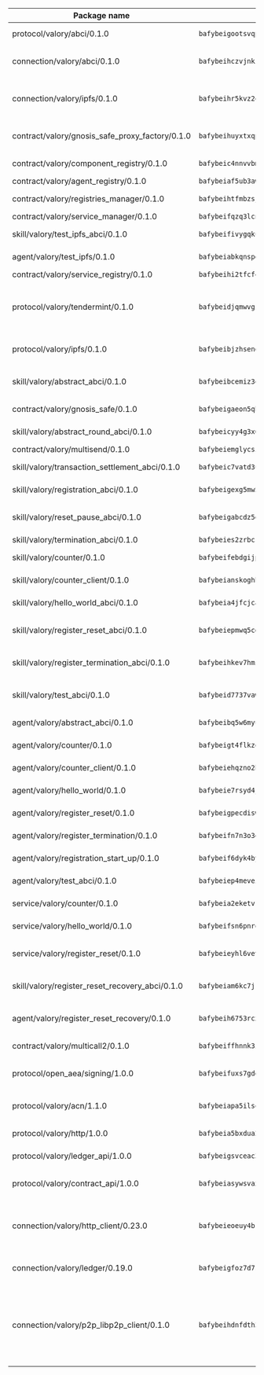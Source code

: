 | Package name                                                  | Package hash                                                  | Description                                                                                                                |
| ------------------------------------------------------------- | ------------------------------------------------------------- | -------------------------------------------------------------------------------------------------------------------------- |
| protocol/valory/abci/0.1.0                                    | `bafybeigootsvqpk6th5xpdtzanxum3earifrrezfyhylfrit7yvqdrtgpe` | A protocol for ABCI requests and responses.                                                                                |
| connection/valory/abci/0.1.0                                  | `bafybeihczvjnki5kxhyixkh4lxuxkqsuhqmpn63tneyj76p7cmgaxqo7pu` | connection to wrap communication with an ABCI server.                                                                      |
| connection/valory/ipfs/0.1.0                                  | `bafybeihr5kvz2oj4uxpiqcbjwfx5hpftm4drubugwcabdcht4gpna3l6ja` | A connection responsible for uploading and downloading files from IPFS.                                                    |
| contract/valory/gnosis_safe_proxy_factory/0.1.0               | `bafybeihuyxtxqp5f5sviid5hgtpuncd545hiurp3pjdbhqbs3u4kag4a2a` | Gnosis Safe proxy factory (GnosisSafeProxyFactory) contract                                                                |
| contract/valory/component_registry/0.1.0                      | `bafybeic4nnvvbm7ub5b2wpbgjixlpcygo7zbelasc3bhw5vurnrrrnvkau` | Component registry contract                                                                                                |
| contract/valory/agent_registry/0.1.0                          | `bafybeiaf5ub3awwjyfhg7njnyysch3m5ywps35vbvw7cqfhudsm4wjhjrq` | Agent registry contract                                                                                                    |
| contract/valory/registries_manager/0.1.0                      | `bafybeihtfmbzsjwsz7kmujzc4bofyoxckekbdi643f762tj3fe4witgjqu` | Registries Manager contract                                                                                                |
| contract/valory/service_manager/0.1.0                         | `bafybeifqzq3lcnnck5jw5p5b7tekumkx7jf2nugqx2peljpy3nsiuizrmq` | Service Manager contract                                                                                                   |
| skill/valory/test_ipfs_abci/0.1.0                             | `bafybeifivygqkuld3t3apeketr3utwmuhliu63gtbc5gm3knlu4kf5v7fy` | IPFS e2e testing application.                                                                                              |
| agent/valory/test_ipfs/0.1.0                                  | `bafybeiabkqnspgrupxapmit6qdlyjxnhhboj66eyjulettdyso2dyj672u` | Agent for testing the ABCI connection.                                                                                     |
| contract/valory/service_registry/0.1.0                        | `bafybeihi2tfcf4l7j6tzwb6vptrctkj57zye2oqxmyfwxc4u7gb2v3fmwa` | Service Registry contract                                                                                                  |
| protocol/valory/tendermint/0.1.0                              | `bafybeidjqmwvgi4rqgp65tbkhmi45fwn2odr5ecezw6q47hwitsgyw4jpa` | A protocol for communication between two AEAs to share tendermint configuration details.                                   |
| protocol/valory/ipfs/0.1.0                                    | `bafybeibjzhsengtxfofqpxy6syamplevp35obemwfp4c5lhag3v2bvgysa` | A protocol specification for IPFS requests and responses.                                                                  |
| skill/valory/abstract_abci/0.1.0                              | `bafybeibcemiz3qxoordadxwkxkjp7g7rerbfwap6wqxiepcms22ocb3v7i` | The abci skill provides a template of an ABCI application.                                                                 |
| contract/valory/gnosis_safe/0.1.0                             | `bafybeigaeon5qhgdwhduw4wtjt7x7o3hpz62aifr5a7522ynll3nps3qnm` | Gnosis Safe (GnosisSafeL2) contract                                                                                        |
| skill/valory/abstract_round_abci/0.1.0                        | `bafybeicyy4g3x6ol6x2ayzcdkg2wstubqecp6ycgo6f2c2bhjnhwdjs3qa` | abstract round-based ABCI application                                                                                      |
| contract/valory/multisend/0.1.0                               | `bafybeiemglycsigpsf2f6ohfdlsha7w6lrc5nmhlydmocna4apa7b4cqcq` | MultiSend contract                                                                                                         |
| skill/valory/transaction_settlement_abci/0.1.0                | `bafybeic7vatd3um6en3fqdxpbdsdq4n2zdqf3c4m5cs2r73ag5pbgdohoe` | ABCI application for transaction settlement.                                                                               |
| skill/valory/registration_abci/0.1.0                          | `bafybeigexg5mw5sh35qkhlaeegycgtkd2ym5o4marjc5o7gl7t352hohiu` | ABCI application for common apps.                                                                                          |
| skill/valory/reset_pause_abci/0.1.0                           | `bafybeigabcdz5en52zuxzxa6a4p5c7z4qyi3fcfp7lodqusjh32z5obcqy` | ABCI application for resetting and pausing app executions.                                                                 |
| skill/valory/termination_abci/0.1.0                           | `bafybeies2zrbcsajnsgjq2ljr352gzvjsvkoycu65tuj5avnxlgjqlevci` | Termination skill.                                                                                                         |
| skill/valory/counter/0.1.0                                    | `bafybeifebdgijpp4hkqpmiqliayiumneh2y7d5orn7wxggxuzeu3mprixe` | The ABCI Counter application example.                                                                                      |
| skill/valory/counter_client/0.1.0                             | `bafybeianskoghhdffn4wqquup3rtziefq6jareutugb6a5zkbvuvctgk3i` | A client for the ABCI counter application.                                                                                 |
| skill/valory/hello_world_abci/0.1.0                           | `bafybeia4jfcjcavyw7zcpspm3bo3aoqrhs335vzynpuxjyf2us7wjdf4jy` | Hello World ABCI application.                                                                                              |
| skill/valory/register_reset_abci/0.1.0                        | `bafybeiepmwq5cderjyik5q4bnlkzqf7cc3yjydolbj5bs6gpve57xnxa2i` | ABCI application for dummy skill that registers and resets                                                                 |
| skill/valory/register_termination_abci/0.1.0                  | `bafybeihkev7hmik7zlnpu2uwzeerieigkfhdjburs5m22fgwigx353l7x4` | ABCI application for dummy skill that registers and resets                                                                 |
| skill/valory/test_abci/0.1.0                                  | `bafybeid7737vawhq4c5nlrmh26dofjra7iwhooj2nf3rtavsgdfbd4k6b4` | ABCI application for testing the ABCI connection.                                                                          |
| agent/valory/abstract_abci/0.1.0                              | `bafybeibq5w6myu2argoles6a3ukj5sqdivsiaepx6sc4ptfksafn5sdqca` | The abstract ABCI AEA - for testing purposes only.                                                                         |
| agent/valory/counter/0.1.0                                    | `bafybeigt4flkzqn3jqecbshv6c3hawwt7jpuyn43se5rip5zkvfqw2skim` | The ABCI Counter example as an AEA                                                                                         |
| agent/valory/counter_client/0.1.0                             | `bafybeiehqzno2htmg37mwcdaifptslsz2zpjwptq33gpdegpuaxknpoxza` | The ABCI Counter example as an AEA                                                                                         |
| agent/valory/hello_world/0.1.0                                | `bafybeie7rsyd4jdgckt7bduxlvypi73cy4kj5ndflb4cmidkjaoaad3xem` | Hello World ABCI example.                                                                                                  |
| agent/valory/register_reset/0.1.0                             | `bafybeigpecdiswzlkndb2dq2sfn7ntthgrfp6uw2hq4caoq7jc3n4buyf4` | Register reset to replicate Tendermint issue.                                                                              |
| agent/valory/register_termination/0.1.0                       | `bafybeifn7n3o3e5xm75pvaeo6sn55yzswubrwkgf2jks4mh47vovoohe4e` | Register terminate to test the termination feature.                                                                        |
| agent/valory/registration_start_up/0.1.0                      | `bafybeif6dyk4bypmowp3x7w56xkzqpdfaxt3p7nrg4z3l6nzlqgrqnsf2m` | Registration start-up ABCI example.                                                                                        |
| agent/valory/test_abci/0.1.0                                  | `bafybeiep4mevei3hozby4ca7l536rq7f5w5wxrfpkyzusfbx3h77umilgm` | Agent for testing the ABCI connection.                                                                                     |
| service/valory/counter/0.1.0                                  | `bafybeia2eketvkgezzy4uhepm6qxurszrxaffu73eug364iw3dlbb2xdqa` | A set of agents incrementing a counter                                                                                     |
| service/valory/hello_world/0.1.0                              | `bafybeifsn6pnrqm5pgcwzloaeid3pqlb53jcsjf73juqmdgopuzoprfexa` | A simple demonstration of a simple ABCI application                                                                        |
| service/valory/register_reset/0.1.0                           | `bafybeieyhl6vevuniem5vza6by4rngb4kkzhsr37d3i5xfchtowxeajcti` | Test and debug tendermint reset mechanism.                                                                                 |
| skill/valory/register_reset_recovery_abci/0.1.0               | `bafybeiam6kc7jrcc2vpsulxu4yyob3g6l72nfdfcnfyvfw7ioyuhriblma` | ABCI application for dummy skill that registers and resets                                                                 |
| agent/valory/register_reset_recovery/0.1.0                    | `bafybeih6753rcxfupxvvewoontxgsjw73j34dmgrrhky6nl5vnbwb5pwxa` | Agent to showcase hard reset as a recovery mechanism.                                                                      |
| contract/valory/multicall2/0.1.0                              | `bafybeiffhnnk3ibb3z53jxg4rfwcgjl657f56v3ld4rgafgavxxys3h74y` | The MakerDAO multicall2 contract.                                                                                          |
| protocol/open_aea/signing/1.0.0                               | `bafybeifuxs7gdg2okbn7uofymenjlmnih2wxwkym44lsgwmklgwuckxm2m` | A protocol for communication between skills and decision maker.                                                            |
| protocol/valory/acn/1.1.0                                     | `bafybeiapa5ilsobggnspoqhspftwolrx52udrwmaxdxgrk26heuvl4oooa` | The protocol used for envelope delivery on the ACN.                                                                        |
| protocol/valory/http/1.0.0                                    | `bafybeia5bxdua2i6chw6pg47bvoljzcpuqxzy4rdrorbdmcbnwmnfdobtu` | A protocol for HTTP requests and responses.                                                                                |
| protocol/valory/ledger_api/1.0.0                              | `bafybeigsvceac33asd6ecbqev34meyyjwu3rangenv6xp5rkxyz4krvcby` | A protocol for ledger APIs requests and responses.                                                                         |
| protocol/valory/contract_api/1.0.0                            | `bafybeiasywsvax45qmugus5kxogejj66c5taen27h4voriodz7rgushtqa` | A protocol for contract APIs requests and responses.                                                                       |
| connection/valory/http_client/0.23.0                          | `bafybeieoeuy4brzimtnubmokwirhrx27ezls6cdnl5qik4rkykfle3nn2y` | The HTTP_client connection that wraps a web-based client connecting to a RESTful API specification.                        |
| connection/valory/ledger/0.19.0                               | `bafybeigfoz7d7si7s4jehvloq2zmiiocpbxcaathl3bxkyarxoerxq7g3a` | A connection to interact with any ledger API and contract API.                                                             |
| connection/valory/p2p_libp2p_client/0.1.0                     | `bafybeihdnfdth3qgltefgrem7xyi4b3ejzaz67xglm2hbma2rfvpl2annq` | The libp2p client connection implements a tcp connection to a running libp2p node as a traffic delegate to send/receive envelopes to/from agents in the DHT. |
